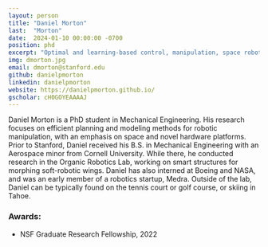 ```yaml
---
layout: person
title: "Daniel Morton"
last:  "Morton"
date:  2024-01-10 00:00:00 -0700
position: phd
excerpt: "Optimal and learning-based control, manipulation, space robotics"
img: dmorton.jpg
email: dmorton@stanford.edu
github: danielpmorton
linkedin: danielpmorton
website: https://danielpmorton.github.io/
gscholar: cH0GOYEAAAAJ
---
```

Daniel Morton is a PhD student in Mechanical Engineering. His research focuses on efficient planning and modeling methods for robotic manipulation, with an emphasis on space and novel hardware platforms.
Prior to Stanford, Daniel received his B.S. in Mechanical Engineering with an Aerospace minor from Cornell University. While there, he conducted research in the Organic Robotics Lab, working on smart structures for morphing soft-robotic wings. Daniel has also interned at Boeing and NASA, and was an early member of a robotics startup, Medra.
Outside of the lab, Daniel can be typically found on the tennis court or golf course, or skiing in Tahoe.

### Awards:
- NSF Graduate Research Fellowship, 2022
